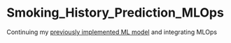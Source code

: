 # Smoking_History_Prediction_MLOps
Continuing my [previously implemented ML model](https://github.com/SudhanshuGulhane/Smoking-History-Predictor) and integrating MLOps
